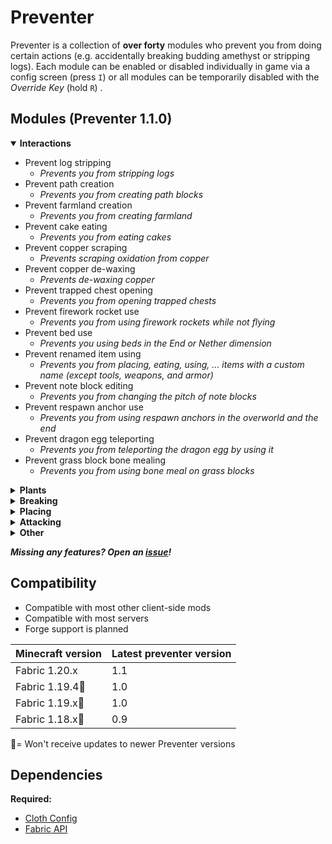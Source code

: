# Preventer

Preventer is a collection of **over forty** modules who prevent you from doing certain actions (e.g. accidentally breaking budding amethyst or stripping logs).
Each module can be enabled or disabled individually in game via a config screen (press `I`) or all modules can be temporarily disabled with the _Override Key_ (hold `R`) .

## Modules (Preventer 1.1.0)
<details open>
<summary><b> Interactions </b></summary>

- Prevent log stripping
  - _Prevents you from stripping logs_
- Prevent path creation
  - _Prevents you from creating path blocks_
- Prevent farmland creation
  - _Prevents you from creating farmland_
- Prevent cake eating
  - _Prevents you from eating cakes_
- Prevent copper scraping
  - _Prevents scraping oxidation from copper_
- Prevent copper de-waxing
  - _Prevents de-waxing copper_
- Prevent trapped chest opening
  - _Prevents you from opening trapped chests_
- Prevent firework rocket use
  - _Prevents you from using firework rockets while not flying_
- Prevent bed use
  - _Prevents you using beds in the End or Nether dimension_
- Prevent renamed item using
  - _Prevents you from placing, eating, using, ... items with a custom name (except tools, weapons, and armor)_
- Prevent note block editing
  - _Prevents you from changing the pitch of note blocks_
- Prevent respawn anchor use
  - _Prevents you from using respawn anchors in the overworld and the end_
- Prevent dragon egg teleporting
  - _Prevents you from teleporting the dragon egg by using it_
- Prevent grass block bone mealing
  - _Prevents you from using bone meal on grass blocks_
</details>

<details>
<summary><b> Plants </b></summary>

- Prevent glow berry harvesting
  - _Prevents you from harvesting Glow Berries_
- Prevent sweet berry harvesting
  - _Prevents you from harvesting Sweet Berries_
- Prevent non-mature crop harvesting
  - _Prevents you from harvesting (breaking) non-mature crops_
- Prevent stem breaking
  - _Prevents you from breaking pumpkin/melon stems_
- Prevent sugar cane breaking
  - _Prevents you from breaking the lowest block of sugar cane/bamboo/cactus_
</details>

<details>
<summary><b> Breaking </b></summary>

- Prevent budding amethyst block breaking
  - _Prevents you from breaking budding amethyst blocks_
- Prevent item frame breaking
  - _Prevents you from breaking item frames (and glowing item frames)_
- Prevent painting breaking
  - _Prevents you from breaking paintings_
- Prevent glass breaking
  - _Prevents you from breaking glass and glass panes_
- Prevent suspicious block breaking
  - _Prevents you from breaking suspicious sand and gravel_
- Prevent ender chest destruction
  - _Prevents you from breaking ender chests without a silk touch pickaxe_
- Prevent spawner breaking
  - _Prevents you from breaking monster spawners_
- Prevent chest breaking
  - _Prevents you from breaking chests with an axe_
- Prevent carpet breaking
  - _Prevents you from breaking carpets, including moss carpets_
</details>

<details>
<summary><b> Placing </b></summary>

- Prevent coral placing
  - _Prevents you from placing corals out of water_
- Prevent water placing
  - _Prevents you from placing water in the nether_
- Prevent lava placing
  - _Prevents you from placing lava_
- Prevent off-hand placing
  - _Prevents you from placing blocks in your off-hand_
</details>

<details>
<summary><b> Attacking </b></summary>

- Prevent villager punching
  - _Prevents you from attacking villagers_
- Prevent zombified piglin punching
  - _Prevents you from attacking Zombified Piglins_
- Prevent end crystal hitting
  - _Prevents you from hitting end crystals_
- Prevent golem hitting
  - _Prevents you from attacking iron & snow golems_
- Prevent named mob hitting
  - _Prevents you from attacking mobs with a custom name_
- Prevent tamed animal hitting
  - _Prevents you from attacking animals that have been tamed by a player (e.g. dogs, cats, ...)_
- Prevent rare mob hitting
  - _Prevents you from attacking rare mobs (parrots, axolotls, allays)_
- Prevent horse hitting
  - _Prevents you from attacking horses and similar creatures (Horses (including Skeleton & Zombie Horses), Donkeys, Mules, Llamas, Camels)_
- Prevent neutral mob hitting
  - _Prevents you from neutral mobs (as defined in the minecraft wiki, except Spiders and Endermen)_
</details>

<details>
<summary><b> Other </b></summary>

- Low durability protection
  - _Prevent tools & weapons from breaking due to low durability_
- Prevent tool dropping
  - _Prevents you from dropping tools out of your hotbar_
- Prevent renamed item dropping
  - _Prevents you from dropping items with a custom name_
</details>

**_Missing any features? Open an [issue](https://github.com/DasHomi/preventer/issues)!_**

## Compatibility
- Compatible with most other client-side mods
- Compatible with most servers
- Forge support is planned

| Minecraft version | Latest preventer version |
|-------------------|--------------------------|
| Fabric 1.20.x     | 1.1                      |
| Fabric 1.19.4🚩   | 1.0                      |
| Fabric 1.19.x🚩   | 1.0                      |
| Fabric 1.18.x🚩   | 0.9                      |
🚩= Won't receive updates to newer Preventer versions

## Dependencies
**Required:**
- [Cloth Config](https://github.com/shedaniel/cloth-config)
- [Fabric API](https://github.com/FabricMC/fabric)
